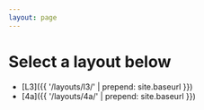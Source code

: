 ```yaml
---
layout: page
---
```


# Select a layout below

* [L3]({{ '/layouts/l3/' | prepend: site.baseurl }})
* [4a]({{ '/layouts/4a/' | prepend: site.baseurl }})
